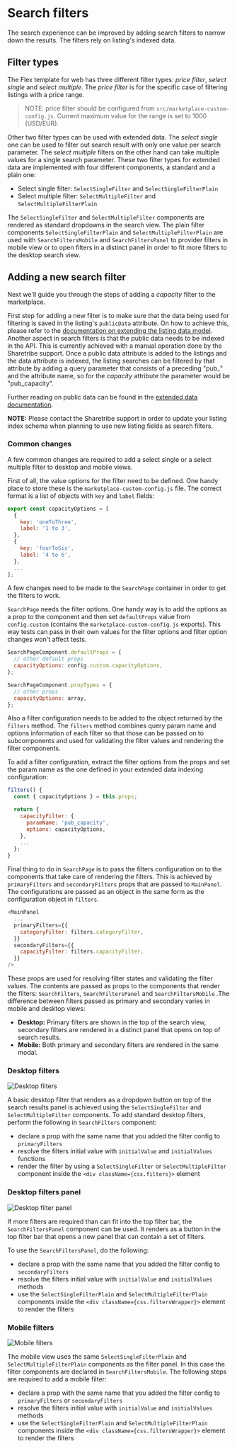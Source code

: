 # Search filters

The search experience can be improved by adding search filters to narrow down the results. The
filters rely on listing's indexed data.

## Filter types

The Flex template for web has three different filter types: _price filter_, _select single_ and
_select multiple_. The _price filter_ is for the specific case of filtering listings with a price
range.

> NOTE: price filter should be configured from `src/marketplace-custom-config.js`. Current maximum
> value for the range is set to 1000 (USD/EUR).

Other two filter types can be used with extended data. The _select single_ one can be used to filter
out search result with only one value per search parameter. The _select multiple_ filters on the
other hand can take multiple values for a single search parameter. These two filter types for
extended data are implemented with four different components, a standard and a plain one:

* Select single filter: `SelectSingleFilter` and `SelectSingleFilterPlain`
* Select multiple filter: `SelectMultipleFilter` and `SelectMultipleFilterPlain`

The `SelectSingleFilter` and `SelectMultipleFilter` components are rendered as standard dropdowns in
the search view. The plain filter components `SelectSingleFilterPlain` and
`SelectMultipleFilterPlain` are used with `SearchFiltersMobile` and `SearchFiltersPanel` to provider
filters in mobile view or to open filters in a distinct panel in order to fit more filters to the
desktop search view.

## Adding a new search filter

Next we'll guide you through the steps of adding a _capacity_ filter to the marketplace.

First step for adding a new filter is to make sure that the data being used for filtering is saved
in the listing's `publicData` attribute. On how to achieve this, please refer to the
[documentation on extending the listing data model](./extend-listing.md). Another aspect in search
filters is that the public data needs to be indexed in the API. This is currently achieved with a
manual operation done by the Sharetribe support. Once a public data attribute is added to the
listings and the data attribute is indexed, the listing searches can be filtered by that attribute
by adding a query parameter that consists of a preceding "pub\_" and the attribute name, so for the
_capacity_ attribute the parameter would be "pub_capacity".

Further reading on public data can be found in the
[extended data documentation](./extended-data.md).

**NOTE:** Please contact the Sharetribe support in order to update your listing index schema when
planning to use new listing fields as search filters.

### Common changes

A few common changes are required to add a select single or a select multiple filter to desktop and
mobile views.

First of all, the value options for the filter need to be defined. One handy place to store these is
the `marketplace-custom-config.js` file. The correct format is a list of objects with `key` and
`label` fields:

```js
export const capacityOptions = [
  {
    key: 'oneToThree',
    label: '1 to 3',
  },
  {
    key: 'fourToSix',
    label: '4 to 6',
  },
  ...
];
```

A few changes need to be made to the `SearchPage` container in order to get the filters to work.

`SearchPage` needs the filter options. One handy way is to add the options as a prop to the
component and then set `defaultProps` value from `config.custom` (contains the
`marketplace-custom-config.js` exports). This way tests can pass in their own values for the filter
options and filter option changes won't affect tests.

```js
SearchPageComponent.defaultProps = {
  // other default props
  capacityOptions: config.custom.capacityOptions,
};

SearchPageComponent.propTypes = {
  // other props
  capacityOptions: array,
};
```

Also a filter configuration needs to be added to the object returned by the `filters` method. The
`filters` method combines query param name and options information of each filter so that those can
be passed on to subcomponents and used for validating the filter values and rendering the filter
components.

To add a filter configuration, extract the filter options from the props and set the param name as
the one defined in your extended data indexing configuration:

```js
filters() {
  const { capacityOptions } = this.props;

  return {
    capacityFilter: {
      paramName: 'pub_capacity',
      options: capacityOptions,
    },
    ...
  };
}
```

Final thing to do in `SearchPage` is to pass the filters configuration on to the components that
take care of rendering the filters. This is achieved by `primaryFilters` and `secondaryFilters`
props that are passed to `MainPanel`. The configurations are passed as an object in the same form as
the configuration object in `filters`.

```js
<MainPanel
  ...
  primaryFilters={{
    categoryFilter: filters.categoryFilter,
  }}
  secondaryFilters={{
    capacityFilter: filters.capacityFilter,
  }}
/>
```

These props are used for resolving filter states and validating the filter values. The contents are
passed as props to the components that render the filters: `SearchFilters`, `SearchFiltersPanel` and
`SearchFiltersMobile` .The difference between filters passed as primary and secondary varies in
mobile and desktop views:

* **Desktop:** Primary filters are shown in the top of the search view, secondary filters are
  rendered in a distinct panel that opens on top of search results.
* **Mobile:** Both primary and secondary filters are rendered in the same modal.

### Desktop filters

![Desktop filters](./assets/search-filters/desktop-filters.png)

A basic desktop filter that renders as a dropdown button on top of the search results panel is
achieved using the `SelectSingleFilter` and `SelectMultipleFilter` components. To add standard
desktop filters, perform the following in `SearchFilters` component:

* declare a prop with the same name that you added the filter config to `primaryFilters`
* resolve the filters initial value with `initialValue` and `initialValues` functions
* render the filter by using a `SelectSingleFilter` or `SelectMultipleFilter` component inside the
  `<div className={css.filters}>` element

### Desktop filters panel

![Desktop filter panel](./assets/search-filters/filters-panel.png)

If more filters are required than can fit into the top filter bar, the `SearchFiltersPanel`
component can be used. It renders as a button in the top filter bar that opens a new panel that can
contain a set of filters.

To use the `SearchFiltersPanel`, do the following:

* declare a prop with the same name that you added the filter config to `secondaryFilters`
* resolve the filters initial value with `initialValue` and `initialValues` methods
* use the `SelectSingleFilterPlain` and `SelectMultipleFilterPlain` components inside the
  `<div className={css.filtersWrapper}>` element to render the filters

### Mobile filters

![Mobile filters](./assets/search-filters/mobile-filters.png)

The mobile view uses the same `SelectSingleFilterPlain` and `SelectMultipleFilterPlain` components
as the filter panel. In this case the filter components are declared in `SearchFiltersMobile`. The
following steps are required to add a mobile filter:

* declare a prop with the same name that you added the filter config to `primaryFilters` or
  `secondaryFilters`
* resolve the filters initial value with `initialValue` and `initialValues` methods
* use the `SelectSingleFilterPlain` and `SelectMultipleFilterPlain` components inside the
  `<div className={css.filtersWrapper}>` element to render the filters
